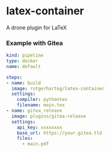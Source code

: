 # latex-container

A drone plugin for LaTeX


### Example with Gitea

```yaml
kind: pipeline
type: docker
name: default

steps:
- name: build
  image: rutgerhartog/latex-container
  settings:
    compiler: pythontex
    filename: main.tex
- name: gitea_release
  image: plugins/gitea-release
  settings:
    api_key: xxxxxxxx
    base_url: https://your.gitea.tld
    files:
      - main.pdf
```
